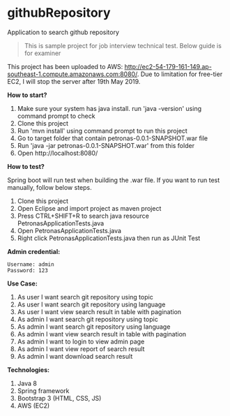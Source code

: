# githubRepository
Application to search github repository

> This is sample project for job interview technical test. Below guide is for examiner

This project has been uploaded to AWS: http://ec2-54-179-161-149.ap-southeast-1.compute.amazonaws.com:8080/. Due to limitation for free-tier EC2, I will stop the server after 19th May 2019.

<b>How to start?</b>
1. Make sure your system has java install. run 'java -version' using command prompt to check
2. Clone this project
3. Run 'mvn install' using command prompt to run this project
4. Go to target folder that contain petronas-0.0.1-SNAPSHOT.war file
5. Run 'java -jar petronas-0.0.1-SNAPSHOT.war' from this folder
6. Open http://localhost:8080/

<b>How to test?</b>

Spring boot will run test when building the .war file. If you want to run test manually, follow below steps.
1. Clone this project
2. Open Eclipse and import project as maven project
3. Press CTRL+SHIFT+R to search java resource PetronasApplicationTests.java
4. Open PetronasApplicationTests.java
5. Right click PetronasApplicationTests.java then run as JUnit Test

<b>Admin credential:</b>

```
Username: admin
Password: 123
```

<b>Use Case:</b>
1. As user I want search git repository using topic
2. As user I want search git repository using language
3. As user I want view search result in table with pagination
4. As admin I want search git repository using topic
5. As admin I want search git repository using language
6. As admin I want view search result in table with pagination
7. As admin I want to login to view admin page
8. As admin I want view report of search result
9. As admin I want download search result

<b>Technologies:</b>
1. Java 8
2. Spring framework
3. Bootstrap 3 (HTML, CSS, JS)
4. AWS (EC2)

